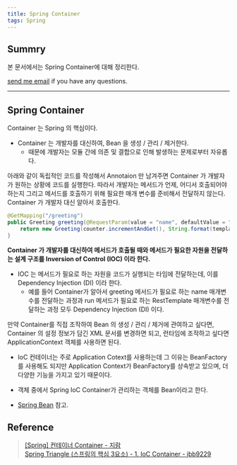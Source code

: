 ```yaml
---
title: Spring Container
tags: Spring
---
```


## Summry

본 문서에서는 Spring Container에 대해 정리한다.  

[send me email](mailto:jewel7492@gmail.com) if you have any questions.

<!--more-->

---

## Spring Container

Container 는 Spring 의 핵심이다. 
* Container 는 개발자를 대신하여, Bean 을 생성 / 관리 / 제거한다. 
    * 때문에 개발자는 모듈 간에 의존 및 결합으로 인해 발생하는 문제로부터 자유롭다.  

아래와 같이 독립적인 코드를 작성해서 Annotaion 만 남겨주면 Container 가 개발자가 원하는 상황에 코드를 실행한다. 따라서 개발자는 메서드가 언제, 어디서 호출되어야 하는지 그리고 메서드를 호출하기 위해 필요한 매개 변수를 준비해서 전달하지 않는다. Container 가 개발자 대신 알아서 호출한다.  

```java
@GetMapping("/greeting")
public Greeting greeting(@RequestParam(value = "name", defaultValue = "World") String name) {
    return new Greeting(counter.incrementAndGet(), String.format(template, name));
}
```

**Container 가 개발자를 대신하여 메서드가 호출될 때와 메서드가 필요한 자원을 전달하는 설계 구조를 Inversion of Control (IOC) 이라 한다.**  
* IOC 는 메서드가 필요로 하는 자원을 코드가 실행되는 타임에 전달하는데, 이를 Dependency Injection (DI) 이라 한다.  
    * 예를 들어 Container가 알아서 greeting 메서드가 필요로 하는 name 매개변수를 전달하는 과정과 run 메서드가 필요로 하는 RestTemplate 매개변수를 전달하는 과정 모두 Dependency Injection (DI) 이다.

만약 Container를 직접 조작하여 Bean 의 생성 / 관리 / 제거에 관여하고 싶다면, Container 의 설정 정보가 담긴 XML 문서를 변경하면 되고, 런타임에 조작하고 싶다면 ApplicationContext 객체를 사용하면 된다.  
* IoC 컨테이너는 주로 Application Cotext를 사용하는데 그 이유는 BeanFactory를 사용해도 되지만 Application Context가 BeanFactory를 상속받고 있으며, 더 다양한 기능을 가지고 있기 때문이다.

* 객체 중에서 Spring IoC Container가 관리하는 객체를 Bean이라고 한다.
* [Spring Bean](https://limjunho.github.io/2021/08/14/Spring-Bean.html) 참고.

## Reference

> [[Spring] 컨테이너 Container - 지람](https://ibocon.tistory.com/122)  
> [Spring Triangle (스프링의 핵심 3요소) - 1. IoC Container - jbb9229](https://velog.io/@jbb9229/springioccontainer)
